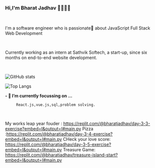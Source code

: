 ### Hi,I'm Bharat Jadhav 👋👨‍🎓‍💻

<br />
<p>I'm a software engineer who is passionate💖 about JavaScript Full Stack Web Development</p>
<br />

<p>Currently working as an intern at Sathvik Softech, a start-up,
since six months on end-to-end website development.<p>
<br />

![GitHub stats](https://github-readme-stats.vercel.app/api?username=Bharatgjadhav&show_icons=true&theme=tokyonight)

![Top Langs](https://github-readme-stats.vercel.app/api/top-langs/?username=Bharatgjadhav&theme=tokyonight)


**- 🔭 I’m currently focussing on ...**


         React.js,vue.js,sql,problem solving.
<br />

My works
leap year fouder : https://replit.com/@bharatjadhav/day-3-3-exercise?embed=I&output=I#main.py
Pizza :https://replit.com/@bharatjadhav/day-3-4-exercise?embed=I&output=I#main.py
CHeck your love score: https://replit.com/@bharatjadhav/day-3-5-exercise?embed=I&output=I#main.py
         Treasure Game: https://replit.com/@bharatjadhav/treasure-island-start?embed=I&output=I#main.py
<!--
**Bharatgjadhav/Bharatgjadhav** is a ✨ _special_ ✨ repository because its `README.md` (this file) appears on your GitHub profile.

Here are some ideas to get you started:

- 🔭 I’m currently working on ...
- 🌱 I’m currently learning ...
- 👯 I’m looking to collaborate on ...
- 🤔 I’m looking for help with ...
- 💬 Ask me about ...
- 📫 How to reach me: ...
- 😄 Pronouns: ...
- ⚡ Fun fact: ...
-->
         
         
   
